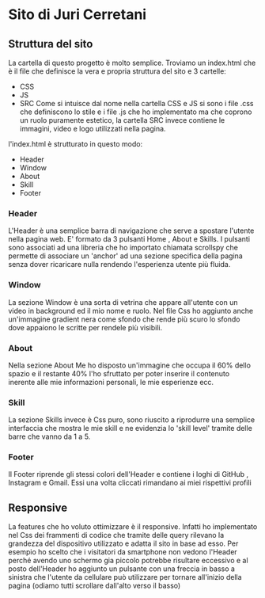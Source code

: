 # Sito di Juri Cerretani

## Struttura del sito
La cartella di questo progetto è molto semplice.
Troviamo un index.html che è il file che definisce la vera e propria struttura del sito e 3 cartelle:
* CSS
* JS
* SRC
Come si intuisce dal nome nella cartella CSS e JS si sono i file .css che definiscono lo stile e i file .js che ho implementato ma che coprono un ruolo puramente estetico, 
la cartella SRC invece contiene le immagini, video e logo utilizzati nella pagina.

l'index.html è strutturato in questo modo:
* Header
* Window
* About
* Skill
* Footer

### Header

L'Header è una semplice barra di navigazione che serve a spostare l'utente nella pagina web.
E' formato da 3 pulsanti Home , About e Skills.
I pulsanti sono associati ad una libreria che ho importato chiamata scrollspy che permette di associare un 'anchor' ad una sezione specifica della pagina senza dover ricaricare nulla rendendo l'esperienza utente più fluida.

### Window

La sezione Window è una sorta di vetrina che appare all'utente
con un video in background ed il mio nome e ruolo.
Nel file Css ho aggiunto anche un'immagine gradient nera come sfondo che rende più scuro lo sfondo dove appaiono le scritte per rendele più visibili.

### About 

Nella sezione About Me ho disposto un'immagine che occupa il 60% dello spazio e il restante 40% l'ho sfruttato per poter inserire il contenuto inerente alle mie informazioni personali, le mie esperienze ecc.

### Skill

La sezione Skills invece è Css puro, sono riuscito a riprodurre una semplice interfaccia che mostra le mie skill e ne evidenzia lo 'skill level' tramite delle barre che vanno da 1 a 5.

### Footer

Il Footer riprende gli stessi colori dell'Header e contiene i loghi di GitHub , Instagram e Gmail.
Essi una volta cliccati rimandano ai miei rispettivi profili

## Responsive
La features che ho voluto ottimizzare è il responsive.
Infatti ho implementato nel Css dei frammenti di codice che tramite delle query rilevano la grandezza del dispositivo utilizzato e adatta il sito in base ad esso.
Per esempio ho scelto che i visitatori da smartphone non vedono l'Header perché avendo uno schermo gia piccolo potrebbe risultare eccessivo e al posto dell'Header ho aggiunto un pulsante con una freccia in basso a sinistra che l'utente da cellulare può utilizzare per tornare all'inizio della pagina (odiamo tutti scrollare dall'alto verso il basso)

